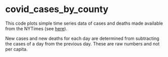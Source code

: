 # covid_cases_by_county
This code plots simple time series data of cases and deaths made available from the  NYTimes (see [here](https://github.com/nytimes/covid-19-data)).

New cases and new deaths for each day are determined from subtracting the cases of a day from the previous day. These are raw numbers and not per capita.
